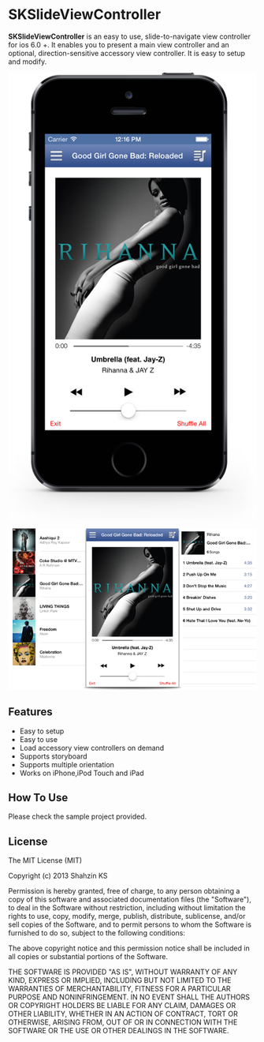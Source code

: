 SKSlideViewController
=========

**SKSlideViewController** is an easy to use, slide-to-navigate view controller for ios 6.0 +. It enables you to present a main view controller and an optional, direction-sensitive accessory view controller. It is easy to setup and modify.

![Alt text](/README/READMESCR/promo.png?raw=true)


![Alt text](/README/READMESCR/preview.png?raw=true)

Features
----
- Easy to setup
- Easy to use
- Load accessory view controllers on demand
- Supports storyboard
- Supports multiple orientation
- Works on iPhone,iPod Touch and iPad

How To Use
----
Please check the sample project provided.


License
----

 The MIT License (MIT)
 
 Copyright (c) 2013 Shahzin KS
 
 Permission is hereby granted, free of charge, to any person obtaining a copy
 of this software and associated documentation files (the "Software"), to deal
 in the Software without restriction, including without limitation the rights
 to use, copy, modify, merge, publish, distribute, sublicense, and/or sell
 copies of the Software, and to permit persons to whom the Software is
 furnished to do so, subject to the following conditions:
 
 The above copyright notice and this permission notice shall be included in
 all copies or substantial portions of the Software.
 
 THE SOFTWARE IS PROVIDED "AS IS", WITHOUT WARRANTY OF ANY KIND, EXPRESS OR
 IMPLIED, INCLUDING BUT NOT LIMITED TO THE WARRANTIES OF MERCHANTABILITY,
 FITNESS FOR A PARTICULAR PURPOSE AND NONINFRINGEMENT. IN NO EVENT SHALL THE
 AUTHORS OR COPYRIGHT HOLDERS BE LIABLE FOR ANY CLAIM, DAMAGES OR OTHER
 LIABILITY, WHETHER IN AN ACTION OF CONTRACT, TORT OR OTHERWISE, ARISING FROM,
 OUT OF OR IN CONNECTION WITH THE SOFTWARE OR THE USE OR OTHER DEALINGS IN
 THE SOFTWARE.
 
  
    
